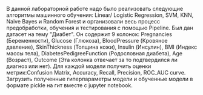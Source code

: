 В данной лабораторной работе надо было реализовать следующие алгоритмы машинного обучения: Linear/ Logistic Regression, SVM, KNN, Naive Bayes и Random Forest и организовали весь процесс предобработки, обучения и тестирования с помощью Pipeline. Был дан датасет на тему "Диабет". Он содержит 9 колонок: Pregnancies (Беременности), Glucose (Глюкоза), BloodPressure (Кровяное давление), SkinThickness (Толщина кожи), Insulin (Инсулин), BMI (Индекс массы тела), DiabetesPedigreeFunction (Родословная диабета), Age (Возраст), Outcome (Эта колонка отвечает за то подтвердился ли диагноз или нет). Для каждой модели получить оценки метрик:Confusion Matrix,  Accuracy, Recall, Precision, ROC_AUC curve. Загрузить полученные гиперпараметры модели и обученные модели в формате pickle  на гит вместе с jupyter notebook. 
